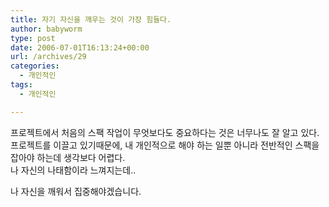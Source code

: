 ```yaml
---
title: 자기 자신을 깨우는 것이 가장 힘들다.
author: babyworm
type: post
date: 2006-07-01T16:13:24+00:00
url: /archives/29
categories:
  - 개인적인
tags:
  - 개인적인

---
```

프로젝트에서 처음의 스팩 작업이 무엇보다도 중요하다는 것은 너무나도 잘 알고 있다.  
프로젝트를 이끌고 있기때문에, 내 개인적으로 해야 하는 일뿐 아니라 전반적인 스팩을 잡아야 하는데 생각보다 어렵다.  
나 자신의 나태함이라 느껴지는데..

나 자신을 깨워서 집중해야겠습니다.